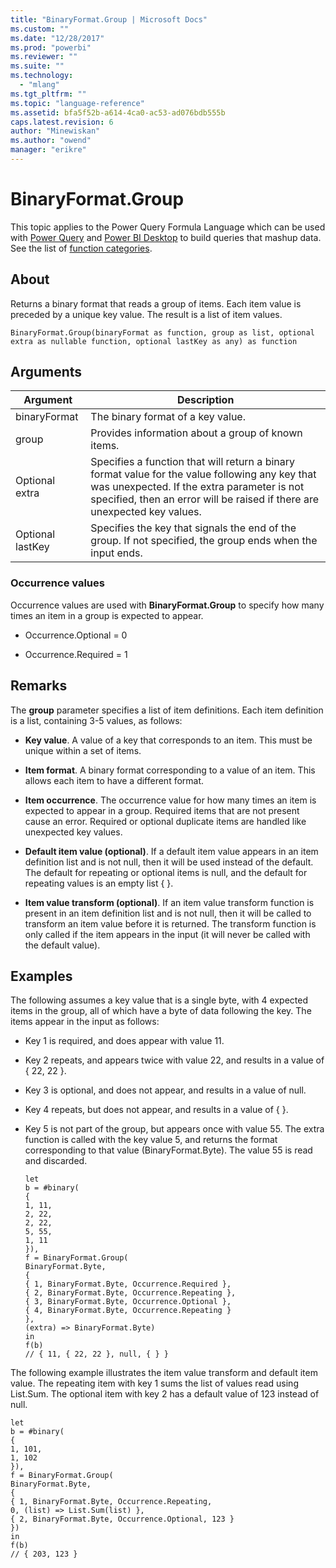 ```yaml
---
title: "BinaryFormat.Group | Microsoft Docs"
ms.custom: ""
ms.date: "12/28/2017"
ms.prod: "powerbi"
ms.reviewer: ""
ms.suite: ""
ms.technology: 
  - "mlang"
ms.tgt_pltfrm: ""
ms.topic: "language-reference"
ms.assetid: bfa5f52b-a614-4ca0-ac53-ad076bdb555b
caps.latest.revision: 6
author: "Minewiskan"
ms.author: "owend"
manager: "erikre"
---
```

# BinaryFormat.Group
This topic applies to the Power Query Formula Language which can be used with [Power Query](https://support.office.com/article/Introduction-to-Microsoft-Power-Query-for-Excel-6E92E2F4-2079-4E1F-BAD5-89F6269CD605) and [Power BI Desktop](http://go.microsoft.com/fwlink/p/?LinkId=618607) to build queries that mashup data. See the list of [function categories](https://msdn.microsoft.com/en-us/library/mt211003.aspx).  
  
## About  
Returns a binary format that reads a group of items.  Each item value is preceded by a unique key value.  The result is a list of item values.  
  
```  
BinaryFormat.Group(binaryFormat as function, group as list, optional extra as nullable function, optional lastKey as any) as function  
```  
  
## Arguments  
  
|Argument|Description|  
|------------|---------------|  
|binaryFormat|The binary format of a key value.|  
|group|Provides information about a group of known items.|  
|Optional extra|Specifies a function that will return a binary format value for the value following any key that was unexpected. If the extra parameter is not specified, then an error will be raised if there are unexpected key values.|  
|Optional lastKey|Specifies the key that signals the end of the group.  If not specified, the group ends when the input ends.|  
  
### Occurrence values  
Occurrence values are used with **BinaryFormat.Group** to specify how many times an item in a group is expected to appear.  
  
-   Occurrence.Optional = 0  
  
-   Occurrence.Required = 1  
  
## Remarks  
The **group** parameter specifies a list of item definitions.  Each item definition is a list, containing 3-5 values, as follows:  
  
-   **Key value**.  A value of a key that corresponds to an item. This must be unique within a set of items.  
  
-   **Item format**.  A binary format corresponding to a value of an item. This allows each item to have a different format.  
  
-   **Item occurrence**.  The occurrence value for how many times an item is expected to appear in a group. Required items that are not present cause an error.  Required or optional duplicate items are handled like unexpected key values.  
  
-   **Default item value (optional)**.  If a default item value appears in an item definition list and is not null, then it will be used instead of the default. The default for repeating or optional items is null, and the default for repeating values is an empty list { }.  
  
-   **Item value transform (optional)**.   If an item value transform function is present in an item definition list and is not null, then it will be called to transform an item value before it is returned. The transform function is only called if the item appears in the input (it will never be called with the default value).  
  
## Examples  
The following assumes a key value that is a single byte, with 4 expected items in the group, all of which have a byte of data following the key.  The items appear in the input as follows:  
  
-   Key 1 is required, and does appear with value 11.  
  
-   Key 2 repeats, and appears twice with value 22, and results in a value of { 22, 22 }.  
  
-   Key 3 is optional, and does not appear, and results in a value of null.  
  
-   Key 4 repeats, but does not appear, and results in a value of { }.  
  
-   Key 5 is not part of the group, but appears once with value 55.  The extra function is called with the key value 5, and returns the format corresponding to that value (BinaryFormat.Byte).  The value 55 is read and discarded.  
  
    ```  
    let      
    b = #binary(      
    {           
    1, 11,           
    2, 22,           
    2, 22,           
    5, 55,           
    1, 11       
    }),      
    f = BinaryFormat.Group(          
    BinaryFormat.Byte,          
    {              
    { 1, BinaryFormat.Byte, Occurrence.Required },              
    { 2, BinaryFormat.Byte, Occurrence.Repeating },                    
    { 3, BinaryFormat.Byte, Occurrence.Optional },              
    { 4, BinaryFormat.Byte, Occurrence.Repeating }          
    },          
    (extra) => BinaryFormat.Byte)  
    in      
    f(b)  
    // { 11, { 22, 22 }, null, { } }  
    ```  
  
The following example illustrates the item value transform and default item value.   The repeating item with key 1 sums the list of values read using List.Sum.  The optional item with key 2 has a default value of 123 instead of null.  
  
```  
let      
b = #binary(      
{           
1, 101,           
1, 102       
}),      
f = BinaryFormat.Group(          
BinaryFormat.Byte,          
{              
{ 1, BinaryFormat.Byte, Occurrence.Repeating,                 
0, (list) => List.Sum(list) },              
{ 2, BinaryFormat.Byte, Occurrence.Optional, 123 }          
})  
in      
f(b)  
// { 203, 123 }  
```  
